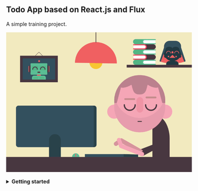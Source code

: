 ## Todo App based on React.js and Flux

A simple training project.


![A simple training project](https://github.com/SW999/todo-app/raw/master/img/test-project.gif)

<details>
<summary><strong>Getting started</strong></summary>

Clone the repository:

```sh
git clone git@github.com:SW999/todo-app.git
```

Install dependencies: 

```sh
cd todo-app
npm install
```
Start local server:

```sh
gulp
```

Browser will be started automatically at http://localhost:3000
</details>
